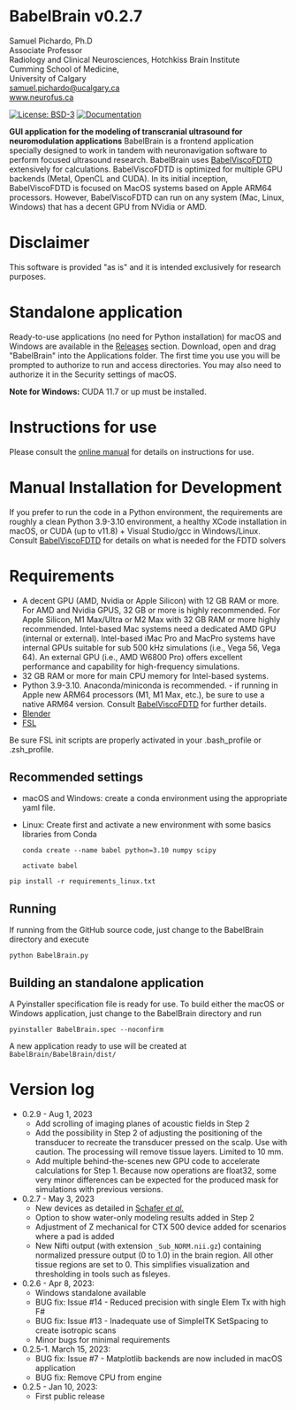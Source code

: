 BabelBrain v0.2.7
=============
Samuel Pichardo, Ph.D  
Associate Professor  
Radiology and Clinical Neurosciences, Hotchkiss Brain Institute  
Cumming School of Medicine,  
University of Calgary   
samuel.pichardo@ucalgary.ca  
www.neurofus.ca


[![License: BSD-3](https://img.shields.io/badge/BSD-3-Clause.svg)](LICENSE)
[![Documentation](https://readthedocs.org/projects/ansicolortags/badge/?version=latest)](https://proteusmrighifu.github.io/BabelBrain)


**GUI application for the modeling of transcranial ultrasound for neuromodulation applications**
BabelBrain is a frontend application specially designed to work in tandem with neuronavigation software to perform focused ultrasound research. BabelBrain uses [BabelViscoFDTD](https://github.com/ProteusMRIgHIFU/BabelViscoFDTD) extensively for calculations. BabelViscoFDTD is optimized for multiple GPU backends (Metal, OpenCL and CUDA). In its initial inception, BabelViscoFDTD is focused on MacOS systems based on Apple ARM64 processors. However, BabelViscoFDTD can run on any system (Mac, Linux, Windows) that has a decent GPU from NVidia or AMD. 

# Disclaimer
This software is provided "as is" and it is intended exclusively for research purposes.

# Standalone application
Ready-to-use applications (no need for Python installation) for macOS and Windows are available in the [Releases](https://github.com/ProteusMRIgHIFU/BabelBrain/releases) section. Download, open and drag "BabelBrain" into the Applications folder. The first time you use you will be prompted to authorize to run and access directories. You may also need to authorize it in the Security settings of macOS.

**Note for Windows:** CUDA 11.7 or up must be installed.
# Instructions for use
Please consult the [online manual](https://proteusmrighifu.github.io/BabelBrain/) for details on instructions for use.

# Manual Installation for Development 
If you prefer to run the code in a Python environment, the requirements are roughly a clean Python 3.9-3.10 environment, a healthy XCode installation in macOS, or CUDA (up to v11.8) + Visual Studio/gcc in Windows/Linux. Consult [BabelViscoFDTD](https://github.com/ProteusMRIgHIFU/BabelViscoFDTD) for details on what is needed for the FDTD solvers
# Requirements
* A decent GPU (AMD, Nvidia or Apple Silicon) with 12 GB RAM or more. For AMD and Nvidia GPUS, 32 GB or more is highly recommended. For Apple Silicon, M1 Max/Ultra or M2 Max with 32 GB RAM or more highly recommended. Intel-based Mac systems need a dedicated AMD GPU (internal or external). Intel-based iMac Pro and MacPro systems have internal GPUs suitable for sub 500 kHz simulations (i.e., Vega 56, Vega 64). An external GPU (i.e., AMD W6800 Pro) offers excellent performance and capability for high-frequency simulations.
* 32 GB RAM or more for main CPU memory for Intel-based systems.
* Python 3.9-3.10. Anaconda/miniconda is recommended. - if running in Apple new ARM64 processors (M1, M1 Max, etc.), be sure to use a native ARM64 version. Consult [BabelViscoFDTD](https://github.com/ProteusMRIgHIFU/BabelViscoFDTD) for further details.
* [Blender](www.blender.org)
* [FSL](https://fsl.fmrib.ox.ac.uk/fsl/fslwiki) 

Be sure FSL init scripts are properly activated in your .bash_profile or .zsh_profile.

## Recommended settings
* macOS and Windows: create a conda environment using the appropriate yaml file.
* Linux: Create first and activate a new environment with some basics libraries from Conda

  `conda create --name babel python=3.10 numpy scipy`

  `activate babel`

`pip install -r requirements_linux.txt`

## Running
If running from the GitHub source code, just change to the BabelBrain directory and execute

`python BabelBrain.py`

## Building an standalone application
A Pyinstaller specification file is ready for use. To build either the macOS or Windows application, just change to the BabelBrain directory and run

`pyinstaller BabelBrain.spec --noconfirm`

A new application ready to use will be created at `BabelBrain/BabelBrain/dist/`


# Version log
- 0.2.9 - Aug 1, 2023
  - Add scrolling of imaging planes of acoustic fields in Step 2
  - Add the possibility in Step 2 of adjusting the positioning of the transducer to recreate the transducer pressed on the scalp. Use with caution. The processing will remove tissue layers. Limited to 10 mm.
  - Add multiple behind-the-scenes new GPU code to accelerate calculations for Step 1. Because now operations are float32, some very minor differences can be expected for the produced mask for simulations with previous versions.
- 0.2.7 - May 3, 2023
  - New devices as detailed in [Schafer *et al.*](https://doi.org/10.1109/TUFFC.2020.3006781) 
  - Option to show water-only modeling results added in Step 2
  - Adjustment of Z mechanical for CTX 500 device added for scenarios where a pad is added
  - New Nifti output (with extension `_Sub_NORM.nii.gz`) containing normalized pressure output (0 to 1.0) in the brain region. All other tissue regions are set to 0. This simplifies visualization and thresholding in tools such as fsleyes.
- 0.2.6 - Apr 8, 2023:
  - Windows standalone available 
  - BUG fix: Issue #14 - Reduced precision with single Elem Tx with high F#
  - BUG fix: Issue #13 - Inadequate use of SimpleITK SetSpacing to create isotropic scans 
  - Minor bugs for minimal requirements
- 0.2.5-1. March 15, 2023:
  - BUG fix: Issue #7 - Matplotlib backends are now included in macOS application 
  - BUG fix: Remove CPU from engine
- 0.2.5 -  Jan 10, 2023:
  - First public release

